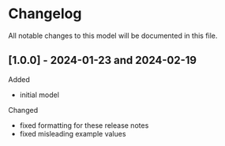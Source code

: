 # Changelog
All notable changes to this model will be documented in this file.

## [1.0.0] - 2024-01-23 and 2024-02-19
Added
- initial model

Changed
- fixed formatting for these release notes
- fixed misleading example values
